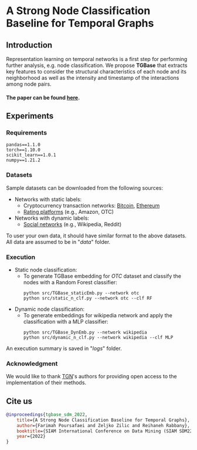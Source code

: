 # A Strong Node Classification Baseline for Temporal Graphs


## Introduction
Representation learning on temporal networks is a first step for performing further analysis, e.g. node classification.
We propose **TGBase** that extracts key features to consider the structural characteristics of each node and its neighborhood as well as the intensity and timestamp of the interactions among node pairs.


#### The paper can be found [here](https://epubs.siam.org/doi/pdf/10.1137/1.9781611977172.73).




## Experiments

### Requirements
```{bash}
pandas==1.1.0
torch==1.10.0
scikit_learn==1.0.1
numpy==1.21.2
```

### Datasets
Sample datasets can be downloaded from the following sources:
* Networks with static labels:
  * Cryptocurrency transaction networks: [Bitcoin](https://www.kaggle.com/ellipticco/elliptic-data-set), [Ethereum](https://www.kaggle.com/xblock/ethereum-phishing-transaction-network)
  * [Rating platforms](https://cs.stanford.edu/~srijan/rev2/) (e.g., Amazon, OTC)
* Networks with dynamic labels:
  * [Social networks](http://snap.stanford.edu/jodie/) (e.g., Wikipedia, Reddit)

To user your own data, it should have similar format to the above datasets.
All data are assumed to be in "_data_" folder.


### Execution
* Static node classification: 
  * To generate TGBase embedding for _OTC_ dataset and classify the nodes with a Random Forest classifier:
    ```{bash}
    python src/TGBase_staticEmb.py --network otc
    python src/static_n_clf.py --network otc --clf RF
    ```
* Dynamic node classification:
  * To generate embeddings for wikipedia network and apply the classification with a MLP classifier:
    ```{bash}
    python src/TGBase_DynEmb.py --network wikipedia
    python src/dynamic_n_clf.py --network wikipedia --clf MLP
    ```
An execution summary is saved in "_logs_" folder.


### Acknowledgment
We would like to thank [TGN](https://github.com/twitter-research/tgn)'s authors for providing open access to the implementation of their methods.
 
 
 
## Cite us

```bibtex
@inproceedings{tgbase_sdm_2022,
    title={A Strong Node Classification Baseline for Temporal Graphs},
    author={Farimah Poursafaei and Zeljko Zilic and Reihaneh Rabbany},
    booktitle={SIAM International Conference on Data Mining (SIAM SDM22)},
    year={2022}
}
```





